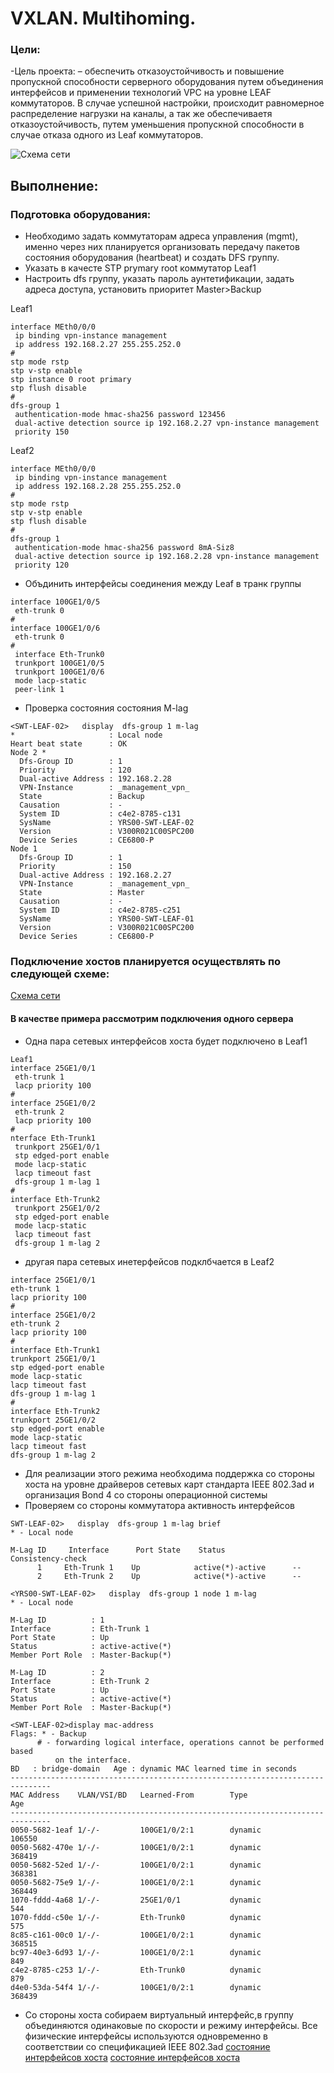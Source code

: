 # VXLAN. Multihoming.

### Цели:
-Цель проекта: – обеспечить отказоустойчивость и повышение пропускной способности серверного оборудования путем объединения интерфейсов и применении технологий VPC на уровне LEAF коммутаторов.
В случае успешной настройки, происходит равномерное распределение нагрузки на каналы, а так же обеспечиваетя отказоустойчивость, путем уменьшения пропускной способности в случае отказа одного из Leaf коммутаторов.



![Схема сети ](pic1.png)

## Выполнение:
### Подготовка оборудования:
- Необходимо задать коммутаторам адреса управления (mgmt), именно через них планируется организовать передачу пакетов состояния оборудования (heartbeat) и создать DFS группу.
- Указать в качесте STP prymary root коммутатор Leaf1
- Настроить dfs группу, указать пароль аунтетификации, задать адреса доступа, установить приоритет Master>Backup

Leaf1
~~~
interface MEth0/0/0
 ip binding vpn-instance management
 ip address 192.168.2.27 255.255.252.0
#
stp mode rstp
stp v-stp enable
stp instance 0 root primary
stp flush disable
#
dfs-group 1
 authentication-mode hmac-sha256 password 123456
 dual-active detection source ip 192.168.2.27 vpn-instance management
 priority 150
~~~
Leaf2
~~~
interface MEth0/0/0
 ip binding vpn-instance management
 ip address 192.168.2.28 255.255.252.0
#
stp mode rstp
stp v-stp enable
stp flush disable
#
dfs-group 1
 authentication-mode hmac-sha256 password 8mA-Siz8
 dual-active detection source ip 192.168.2.28 vpn-instance management
 priority 120
~~~
- Объдинить интерфейсы соединения между Leaf в транк группы 
~~~
interface 100GE1/0/5
 eth-trunk 0
#
interface 100GE1/0/6
 eth-trunk 0
#
 interface Eth-Trunk0
 trunkport 100GE1/0/5
 trunkport 100GE1/0/6
 mode lacp-static
 peer-link 1
 ~~~
- Проверка состояния состояния M-lag
~~~
<SWT-LEAF-02>   display  dfs-group 1 m-lag
*                     : Local node
Heart beat state      : OK
Node 2 *
  Dfs-Group ID        : 1
  Priority            : 120
  Dual-active Address : 192.168.2.28
  VPN-Instance        : _management_vpn_
  State               : Backup
  Causation           : -
  System ID           : c4e2-8785-c131
  SysName             : YRS00-SWT-LEAF-02
  Version             : V300R021C00SPC200
  Device Series       : CE6800-P
Node 1
  Dfs-Group ID        : 1
  Priority            : 150
  Dual-active Address : 192.168.2.27
  VPN-Instance        : _management_vpn_
  State               : Master
  Causation           : -
  System ID           : c4e2-8785-c251
  SysName             : YRS00-SWT-LEAF-01
  Version             : V300R021C00SPC200
  Device Series       : CE6800-P
~~~
### Подключение хостов планируется осуществлять по следующей схеме:
[Схема сети ](host.png)
#### В качестве примера рассмотрим подключения одного сервера
- Одна пара сетевых интерфейсов хоста будет подключено в Leaf1
~~~
Leaf1
interface 25GE1/0/1
 eth-trunk 1
 lacp priority 100
#
interface 25GE1/0/2
 eth-trunk 2
 lacp priority 100
#
nterface Eth-Trunk1
 trunkport 25GE1/0/1 	
 stp edged-port enable
 mode lacp-static
 lacp timeout fast
 dfs-group 1 m-lag 1
#
interface Eth-Trunk2
 trunkport 25GE1/0/2
 stp edged-port enable
 mode lacp-static
 lacp timeout fast
 dfs-group 1 m-lag 2
 ~~~
 - другая пара сетевых инетерфейсов подклбчается в Leaf2
 ~~~
 interface 25GE1/0/1
 eth-trunk 1
 lacp priority 100
#
interface 25GE1/0/2
 eth-trunk 2
 lacp priority 100
 #
 interface Eth-Trunk1
 trunkport 25GE1/0/1 	
 stp edged-port enable
 mode lacp-static
 lacp timeout fast
 dfs-group 1 m-lag 1
#
interface Eth-Trunk2
 trunkport 25GE1/0/2
 stp edged-port enable
 mode lacp-static
 lacp timeout fast
 dfs-group 1 m-lag 2
 ~~~
-  Для реализации этого режима необходима поддержка со стороны хоста на уровне драйверов сетевых карт стандарта IEEE 802.3ad и организация Bond 4 со стороны операционной системы
- Проверяем со стороны коммутатора активность интерфейсов
 ~~~
SWT-LEAF-02>   display  dfs-group 1 m-lag brief
* - Local node

M-Lag ID     Interface      Port State    Status                Consistency-check
       1     Eth-Trunk 1    Up            active(*)-active      --
       2     Eth-Trunk 2    Up            active(*)-active      --

<YRS00-SWT-LEAF-02>   display  dfs-group 1 node 1 m-lag
* - Local node

M-Lag ID          : 1
Interface         : Eth-Trunk 1
Port State        : Up
Status            : active-active(*)
Member Port Role  : Master-Backup(*)

M-Lag ID          : 2
Interface         : Eth-Trunk 2
Port State        : Up
Status            : active-active(*)
Member Port Role  : Master-Backup(*)

<SWT-LEAF-02>display mac-address
Flags: * - Backup
       # - forwarding logical interface, operations cannot be performed based
           on the interface.
BD   : bridge-domain   Age : dynamic MAC learned time in seconds
-------------------------------------------------------------------------------
MAC Address    VLAN/VSI/BD   Learned-From        Type                Age
-------------------------------------------------------------------------------
0050-5682-1eaf 1/-/-         100GE1/0/2:1        dynamic          106550
0050-5682-470e 1/-/-         100GE1/0/2:1        dynamic          368419
0050-5682-52ed 1/-/-         100GE1/0/2:1        dynamic          368381
0050-5682-75e9 1/-/-         100GE1/0/2:1        dynamic          368449
1070-fddd-4a68 1/-/-         25GE1/0/1           dynamic             544
1070-fddd-c50e 1/-/-         Eth-Trunk0          dynamic             575
8c85-c161-00c0 1/-/-         100GE1/0/2:1        dynamic          368515
bc97-40e3-6d93 1/-/-         100GE1/0/2:1        dynamic             849
c4e2-8785-c253 1/-/-         Eth-Trunk0          dynamic             879
d4e0-53da-54f4 1/-/-         100GE1/0/2:1        dynamic          368439
~~~
- Со стороны хоста собираем виртуальный интерфейс,в группу объединяются одинаковые по скорости и режиму интерфейсы. Все физические интерфейсы используются одновременно в соответствии со спецификацией IEEE 802.3ad
[состояние интерфейсов хоста](hosthost_bond.jpg)
[состояние интерфейсов хоста](hosthost_bond_1.jpg)



